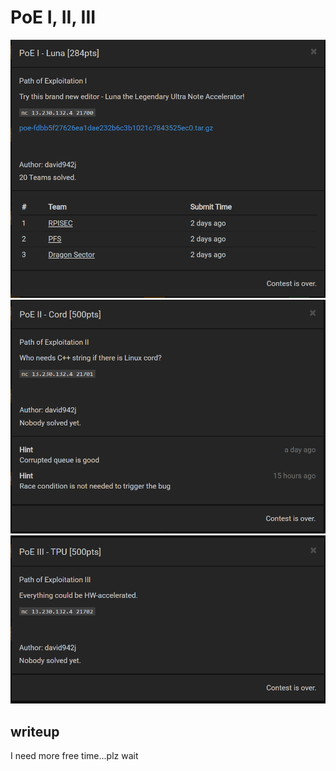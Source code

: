 # PoE I, II, III

![description1](images/description1.png)
![description2](images/description2.png)
![description3](images/description3.png)


## writeup

I need more free time...plz wait
